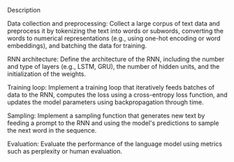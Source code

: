 Description

Data collection and preprocessing: Collect a large corpus of text data and preprocess it by tokenizing the text into words or subwords, converting the words to numerical representations (e.g., using one-hot encoding or word embeddings), and batching the data for training.

RNN architecture: Define the architecture of the RNN, including the number and type of layers (e.g., LSTM, GRU), the number of hidden units, and the initialization of the weights.

Training loop: Implement a training loop that iteratively feeds batches of data to the RNN, computes the loss using a cross-entropy loss function, and updates the model parameters using backpropagation through time.

Sampling: Implement a sampling function that generates new text by feeding a prompt to the RNN and using the model's predictions to sample the next word in the sequence.

Evaluation: Evaluate the performance of the language model using metrics such as perplexity or human evaluation.

